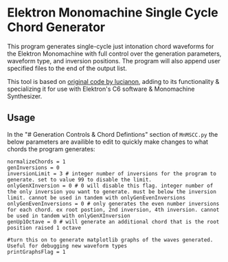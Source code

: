 # Elektron Monomachine Single Cycle Chord Generator

This program generates single-cycle just intonation chord waveforms for the Elektron Monomachine with full control over the generation parameters, waveform type, and inversion positions. The program will also append user specified files to the end of the output list.

This tool is based on [original code by lucianon](https://github.com/len/SCC), adding to its functionality & specializing it for use with Elektron's C6 software & Monomachine Synthesizer.

## Usage
In the "# Generation Controls & Chord Defintions" section of `MnMSCC.py` the below parameters are availible to edit to quickly make changes to what chords the program generates:
```
normalizeChords = 1
genInversions = 0
inversionLimit = 3 # integer number of inversions for the program to generate. set to value 99 to disable the limit.
onlyGenXInversion = 0 # 0 will disable this flag. integer number of the only inversion you want to generate. must be below the inversion limit. cannot be used in tandem with onlyGenEvenInversions
onlyGenEvenInversions = 0 # only generates the even number inversions for each chord. ex root postion, 2nd inversion, 4th inversion. cannot be used in tandem with onlyGenXInversion
genUp1Octave = 0 # will generate an additional chord that is the root position raised 1 octave

#turn this on to generate matplotlib graphs of the waves generated. Useful for debugging new waveform types
printGraphsFlag = 1
```
